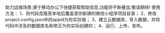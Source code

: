 助力运维场景,便于移动办公下快捷获取帮助信息,功能将不断叠加,敬请期待!
使用方法：
1、将代码克隆至本地后覆盖至你新建的微信小程序项目目录；
2、修改project.config.json中的appid为你实际值；
3、建立云数据库，导入数据，并将代码中涉及的数据库名称修正为你实际创建的；
4、运行、上传、发布。
